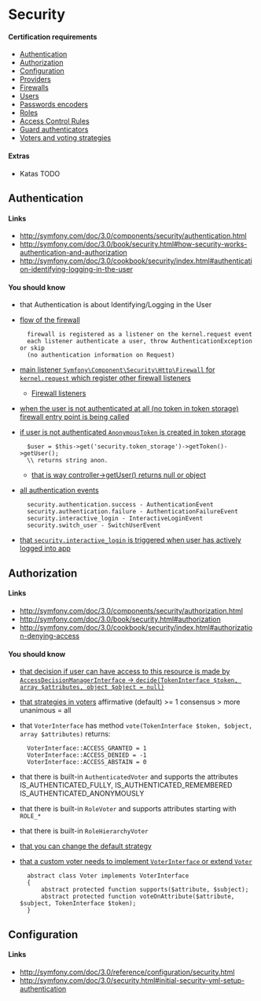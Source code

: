 # Security

#### Certification requirements

* [Authentication](#authentication)
* [Authorization](#authorization)
* [Configuration](#configuration)
* [Providers](#providers)
* [Firewalls](#firewalls)
* [Users](#users)
* [Passwords encoders](#password-encoders)
* [Roles](#roles)
* [Access Control Rules](#access)
* [Guard authenticators](#guard)
* [Voters and voting strategies](#voters)

#### Extras

* Katas TODO

## Authentication <a id="authentication"></a>

#### Links

* <http://symfony.com/doc/3.0/components/security/authentication.html>
* <http://symfony.com/doc/3.0/book/security.html#how-security-works-authentication-and-authorization>
* <http://symfony.com/doc/3.0/cookbook/security/index.html#authentication-identifying-logging-in-the-user>

#### You should know

* that Authentication is about Identifying/Logging in the User
* [flow of the firewall][a-3]
		
		firewall is registered as a listener on the kernel.request event
		each listener authenticate a user, throw AuthenticationException or skip 
		(no authentication information on Request)
* [main listener `Symfony\Component\Security\Http\Firewall` for `kernel.request` which register other firewall listeners][a-4]
	* [Firewall listeners][a-5]
* [when the user is not authenticated at all (no token in token storage) firewall entry point is being called][a-6]
* [if user is not authenticated `AnonymousToken` is created in token storage][a-7]

		$user = $this->get('security.token_storage')->getToken()->getUser();
		\\ returns string anon.
		
	* [	that is way controller->getUser() returns null or object][a-8]
* [all authentication events][a-1]
	
		security.authentication.success - AuthenticationEvent
		security.authentication.failure - AuthenticationFailureEvent
		security.interactive_login - InteractiveLoginEvent
		security.switch_user - SwitchUserEvent
	
* [that `security.interactive_login` is triggered when user has actively logged into app][a-2]

[a-1]: http://symfony.com/doc/3.0/components/security/authentication.html#authentication-events
[a-2]: http://symfony.com/doc/3.0/components/security/authentication.html#security-events
[a-3]: https://symfony.com/doc/3.0/components/security/firewall.html#flow-firewall-authentication-authorization
[a-4]: http://api.symfony.com/3.0/Symfony/Component/Security/Http/Firewall.html
[a-5]: https://github.com/symfony/security-http/tree/3.0/Firewall
[a-6]: https://symfony.com/doc/3.0/components/security/firewall.html#entry-points
[a-7]: https://github.com/symfony/security-http/blob/3.0/Firewall/AnonymousAuthenticationListener.php
[a-8]: https://github.com/symfony/framework-bundle/blob/3.0/Controller/Controller.php#L324

## Authorization <a id="authorization"></a>

#### Links

* <http://symfony.com/doc/3.0/components/security/authorization.html>
* <http://symfony.com/doc/3.0/book/security.html#authorization>
* <http://symfony.com/doc/3.0/cookbook/security/index.html#authorization-denying-access>

#### You should know

* [that decision if user can have access to this resource is made by `AccessDecisionManagerInterface` -> `decide(TokenInterface $token, array $attributes, object $object = null)`][au-1]
* [that strategies in voters][au-2]
		affirmative (default) >= 1
		consensus > more
		unanimous = all
		
* that `VoterInterface` has method `vote(TokenInterface $token, $object, array $attributes)`
		returns:
		
		VoterInterface::ACCESS_GRANTED = 1
		VoterInterface::ACCESS_DENIED = -1
		VoterInterface::ACCESS_ABSTAIN = 0
		
* that there is built-in `AuthenticatedVoter` and supports the attributes IS_AUTHENTICATED_FULLY, IS_AUTHENTICATED_REMEMBERED IS_AUTHENTICATED_ANONYMOUSLY
* that there is built-in `RoleVoter` and supports attributes starting with `ROLE_*`
* that there is built-in `RoleHierarchyVoter`
* [that you can change the default strategy][au-3]
* [that a custom voter needs to implement `VoterInterface` or extend `Voter`][au-4]
		
		abstract class Voter implements VoterInterface
		{
		    abstract protected function supports($attribute, $subject);
		    abstract protected function voteOnAttribute($attribute, $subject, TokenInterface $token);
		}
		
[au-1]: http://api.symfony.com/3.0/Symfony/Component/Security/Core/Authorization/AccessDecisionManagerInterface.html
[au-2]: http://symfony.com/doc/3.0/components/security/authorization.html#access-decision-manager
[au-3]: http://symfony.com/doc/3.0/security/voters.html#changing-the-access-decision-strategy
[au-4]: http://symfony.com/doc/3.0/security/voters.html#the-voter-interface

## Configuration <a id="configuration"></a>

#### Links

* <http://symfony.com/doc/3.0/reference/configuration/security.html>
* <http://symfony.com/doc/3.0/security.html#initial-security-yml-setup-authentication>









